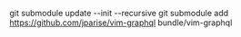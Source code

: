 git submodule update --init --recursive
git submodule add https://github.com/jparise/vim-graphql bundle/vim-graphql
